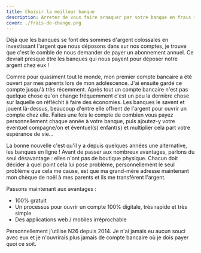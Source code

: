 ```yaml
---
title: Choisir la meilleur banque
description: Arreter de vous faire arnaquer par votre banque en frais inutile
cover: ./frais-de-change.png
---
```


Déjà que les banques se font des sommes d'argent colossales en investissant l'argent que nous déposons dans sur nos comptes, je trouve que c'est le comble de nous demander de payer un abonnement annuel. Ce devrait presque être les banques qui nous payent pour déposer notre argent chez eux !

Comme pour quasiment tout le monde, mon premier compte bancaire a été ouvert par mes parents lors de mon adolescence. J'ai ensuite gardé ce compte jusqu'à très récemment. Après tout un compte bancaire n'est pas quelque chose qu'on change fréquemment c'est un peu la dernière chose sur laquelle on réfléchit à faire des économies. Les banques le savent et jouent là-dessus, beaucoup d'entre elle offrent de l'argent pour ouvrir un compte chez elle. Faites une fois le compte de combien vous payez personnellement chaque année à votre banque, puis ajoutez-y votre éventuel compagne/on et éventuel(s) enfant(s) et multiplier cela part votre espérance de vie...

La bonne nouvelle c'est qu'il y a depuis quelques années une alternative, les banques en ligne ! Avant de passer aux nombreux avantages, parlons du seul désavantage : elles n'ont pas de boutique physique. Chacun doit décider à quel point cela lui pose problème, personnellement le seul problème que cela me cause, est que ma grand-mère adresse maintenant mon chèque de noël à mes parents et ils me transfèrent l'argent.

Passons maintenant aux avantages :

- 100% gratuit
- Un processus pour ouvrir un compte 100% digitale, très rapide et très simple
- Des applications web / mobiles irréprochable

Personnellement j'utilise N26 depuis 2014. Je n'ai jamais eu aucun souci avec eux et je n'ouvrirais plus jamais de compte bancaire où je dois payer quoi ce soit.
